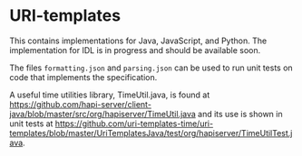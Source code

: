 # URI-templates

This contains implementations for Java, JavaScript, and Python.  The implementation for IDL is in progress and should be available soon.

The files `formatting.json` and `parsing.json` can be used to run unit tests on code that implements the specification.

A useful time utilities library, TimeUtil.java, is found at https://github.com/hapi-server/client-java/blob/master/src/org/hapiserver/TimeUtil.java 
and its use is shown in unit tests at https://github.com/uri-templates-time/uri-templates/blob/master/UriTemplatesJava/test/org/hapiserver/TimeUtilTest.java.

